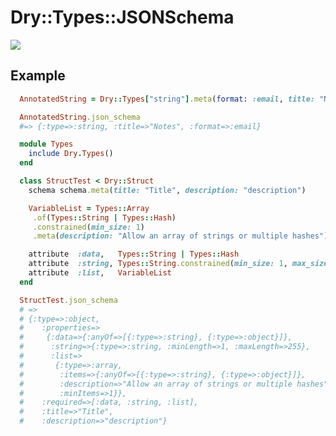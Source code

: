 # Dry::Types::JSONSchema

![](https://images.unsplash.com/photo-1642952469120-eed4b65104be?q=80&w=600&auto=format&fit=crop&ixlib=rb-4.0.3&ixid=M3wxMjA3fDB8MHxwaG90by1wYWdlfHx8fGVufDB8fHx8fA%3D%3D)

## Example

```ruby
  AnnotatedString = Dry::Types["string"].meta(format: :email, title: "Notes")

  AnnotatedString.json_schema
  #=> {:type=>:string, :title=>"Notes", :format=>:email}

  module Types
    include Dry.Types()
  end

  class StructTest < Dry::Struct
    schema schema.meta(title: "Title", description: "description")

    VariableList = Types::Array
     .of(Types::String | Types::Hash)
     .constrained(min_size: 1)
     .meta(description: "Allow an array of strings or multiple hashes")

    attribute  :data,   Types::String | Types::Hash
    attribute  :string, Types::String.constrained(min_size: 1, max_size: 255)
    attribute  :list,   VariableList
  end

  StructTest.json_schema
  # =>
  # {:type=>:object,
  #    :properties=>
  #     {:data=>{:anyOf=>[{:type=>:string}, {:type=>:object}]},
  #      :string=>{:type=>:string, :minLength=>1, :maxLength=>255},
  #      :list=>
  #       {:type=>:array,
  #        :items=>{:anyOf=>[{:type=>:string}, {:type=>:object}]},
  #        :description=>"Allow an array of strings or multiple hashes",
  #        :minItems=>1}},
  #    :required=>[:data, :string, :list],
  #    :title=>"Title",
  #    :description=>"description"}
```
